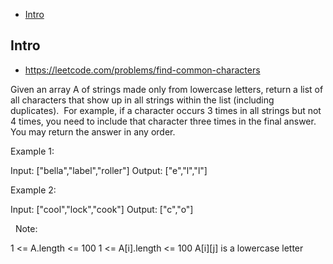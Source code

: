- [Intro](#intro)

## Intro

- https://leetcode.com/problems/find-common-characters

Given an array A of strings made only from lowercase letters, return a list of all characters that show up in all strings within the list (including duplicates).  For example, if a character occurs 3 times in all strings but not 4 times, you need to include that character three times in the final answer.
You may return the answer in any order.
 

Example 1:

Input: ["bella","label","roller"]
Output: ["e","l","l"]


Example 2:

Input: ["cool","lock","cook"]
Output: ["c","o"]

 
Note:

1 <= A.length <= 100
1 <= A[i].length <= 100
A[i][j] is a lowercase letter


